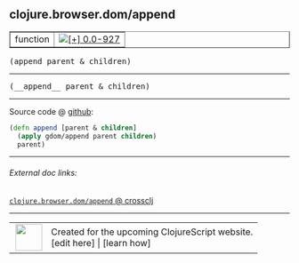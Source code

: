 ## clojure.browser.dom/append



 <table border="1">
<tr>
<td>function</td>
<td><a href="https://github.com/cljsinfo/cljs-api-docs/tree/0.0-927"><img valign="middle" alt="[+] 0.0-927" title="Added in 0.0-927" src="https://img.shields.io/badge/+-0.0--927-lightgrey.svg"></a> </td>
</tr>
</table>

<samp>(append parent & children)</samp><br>

---

 <samp>
(__append__ parent & children)<br>
</samp>

---







Source code @ [github]():

```clj
(defn append [parent & children]
  (apply gdom/append parent children)
  parent)
```

<!--
Repo - tag - source tree - lines:

 <pre>

</pre>

-->

---



###### External doc links:

[`clojure.browser.dom/append` @ crossclj](http://crossclj.info/fun/clojure.browser.dom.cljs/append.html)<br>

---

 <table>
<tr><td>
<img valign="middle" align="right" width="48px" src="http://i.imgur.com/Hi20huC.png">
</td><td>
Created for the upcoming ClojureScript website.<br>
[edit here] | [learn how]
</td></tr></table>

[edit here]:https://github.com/cljsinfo/cljs-api-docs/blob/master/cljsdoc/clojure.browser.dom/append.cljsdoc
[learn how]:https://github.com/cljsinfo/cljs-api-docs/wiki/cljsdoc-files

<!--

This information was too distracting to show to readers, but I'll leave it
commented here since it is helpful to:

- pretty-print the data used to generate this document
- and show how to retrieve that data



The API data for this symbol:

```clj
{:ns "clojure.browser.dom",
 :name "append",
 :signature ["[parent & children]"],
 :name-encode "append",
 :history [["+" "0.0-927"]],
 :type "function",
 :full-name-encode "clojure.browser.dom/append",
 :source {:code "(defn append [parent & children]\n  (apply gdom/append parent children)\n  parent)",
          :title "Source code",
          :repo "clojurescript",
          :tag "r1.8.40",
          :filename "src/main/cljs/clojure/browser/dom.cljs",
          :lines [13 15],
          :url "https://github.com/clojure/clojurescript/blob/r1.8.40/src/main/cljs/clojure/browser/dom.cljs#L13-L15"},
 :usage ["(append parent & children)"],
 :full-name "clojure.browser.dom/append",
 :cljsdoc-url "https://github.com/cljsinfo/cljs-api-docs/blob/master/cljsdoc/clojure.browser.dom/append.cljsdoc"}

```

Retrieve the API data for this symbol:

```clj
;; from Clojure REPL
(require '[clojure.edn :as edn])
(-> (slurp "https://raw.githubusercontent.com/cljsinfo/cljs-api-docs/catalog/cljs-api.edn")
    (edn/read-string)
    (get-in [:symbols "clojure.browser.dom/append"]))
```

-->
